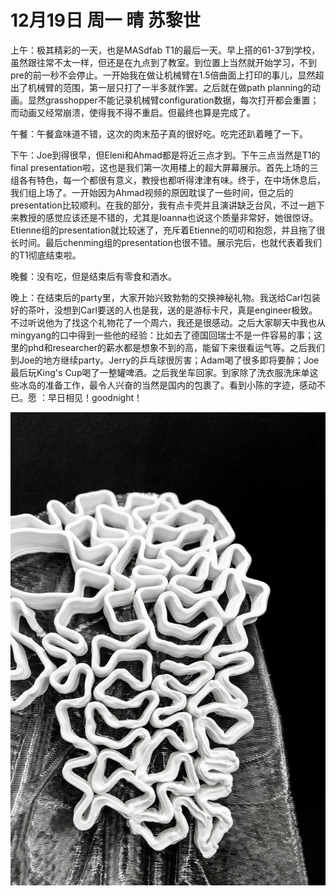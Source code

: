 # 12月19日 周一 晴 苏黎世

上午：极其精彩的一天，也是MASdfab T1的最后一天。早上搭的61-37到学校，虽然跟往常不太一样，但还是在九点到了教室。到位置上当然就开始学习，不到pre的前一秒不会停止。一开始我在做让机械臂在1.5倍曲面上打印的事儿，显然超出了机械臂的范围，第一层只打了一半多就作罢。之后就在做path planning的动画。显然grasshopper不能记录机械臂configuration数据，每次打开都会重置；而动画又经常崩溃，使得我不得不重启。但最终也算是完成了。

午餐：午餐盒味道不错，这次的肉末茄子真的很好吃。吃完还趴着睡了一下。

下午：Joe到得很早，但Eleni和Ahmad都是将近三点才到。下午三点当然是T1的final presentation啦，这也是我们第一次用楼上的超大屏幕展示。首先上场的三组各有特色，每一个都很有意义，教授也都听得津津有味。终于，在中场休息后，我们组上场了。一开始因为Ahmad视频的原因耽误了一些时间，但之后的presentation比较顺利。在我的部分，我有点卡壳并且演讲缺乏台风，不过一趟下来教授的感觉应该还是不错的，尤其是Ioanna也说这个质量非常好，她很惊讶。Etienne组的presentation就比较迷了，充斥着Etienne的叨叨和抱怨，并且拖了很长时间。最后chenming组的presentation也很不错。展示完后，也就代表着我们的T1彻底结束啦。

晚餐：没有吃，但是结束后有零食和酒水。

晚上：在结束后的party里，大家开始兴致勃勃的交换神秘礼物。我送给Carl包装好的茶叶，没想到Carl要送的人也是我，送的是游标卡尺，真是engineer极致。不过听说他为了找这个礼物花了一个周六，我还是很感动。之后大家聊天中我也从mingyang的口中得到一些他的经验：比如去了德国回瑞士不是一件容易的事；这里的phd和researcher的薪水都是想象不到的高，能留下来很看运气等。之后我们到Joe的地方继续party。Jerry的乒乓球很厉害；Adam喝了很多即将要醉；Joe最后玩King's Cup喝了一整罐啤酒。之后我坐车回家。到家除了洗衣服洗床单这些冰岛的准备工作，最令人兴奋的当然是国内的包裹了。看到小陈的字迹，感动不已。愿 ：早日相见！goodnight！


![image](images\\63a10f5151f84ebba511f350.jpg)




